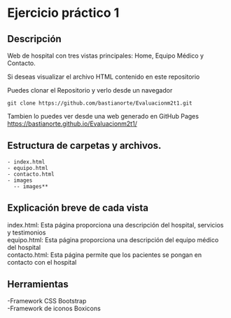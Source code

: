 # Ejercicio práctico 1

## Descripción
Web de hospital con tres vistas principales: Home, Equipo Médico y Contacto.

Si deseas visualizar el archivo HTML contenido en este repositorio

Puedes clonar el Repositorio y verlo desde un navegador

```
git clone https://github.com/bastianorte/Evaluacionm2t1.git
```


Tambien lo puedes ver desde una web generado en GitHub Pages
https://bastianorte.github.io/Evaluacionm2t1/

## Estructura de carpetas y archivos. 
```
- index.html
- equipo.html
- contacto.html
- images
  -- images**
```

## Explicación breve de cada vista
index.html: Esta página proporciona una descripción del hospital, servicios y testimonios<br>
equipo.html: Esta página proporciona una descripción del equipo médico del hospital<br>
contacto.html: Esta página permite que los pacientes se pongan en contacto con el hospital

## Herramientas 
-Framework CSS Bootstrap<br>
-Framework de iconos Boxicons
